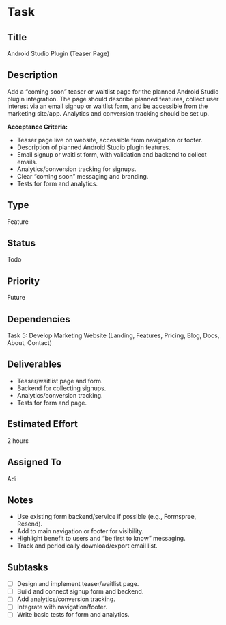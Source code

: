# Task

## Title
Android Studio Plugin (Teaser Page)

## Description
Add a “coming soon” teaser or waitlist page for the planned Android Studio plugin integration. The page should describe planned features, collect user interest via an email signup or waitlist form, and be accessible from the marketing site/app. Analytics and conversion tracking should be set up.

**Acceptance Criteria:**
- Teaser page live on website, accessible from navigation or footer.
- Description of planned Android Studio plugin features.
- Email signup or waitlist form, with validation and backend to collect emails.
- Analytics/conversion tracking for signups.
- Clear “coming soon” messaging and branding.
- Tests for form and analytics.

## Type
Feature

## Status
Todo

## Priority
Future

## Dependencies
Task 5: Develop Marketing Website (Landing, Features, Pricing, Blog, Docs, About, Contact)

## Deliverables
- Teaser/waitlist page and form.
- Backend for collecting signups.
- Analytics/conversion tracking.
- Tests for form and page.

## Estimated Effort
2 hours

## Assigned To
Adi

## Notes
- Use existing form backend/service if possible (e.g., Formspree, Resend).
- Add to main navigation or footer for visibility.
- Highlight benefit to users and “be first to know” messaging.
- Track and periodically download/export email list.

## Subtasks
- [ ] Design and implement teaser/waitlist page.
- [ ] Build and connect signup form and backend.
- [ ] Add analytics/conversion tracking.
- [ ] Integrate with navigation/footer.
- [ ] Write basic tests for form and analytics.